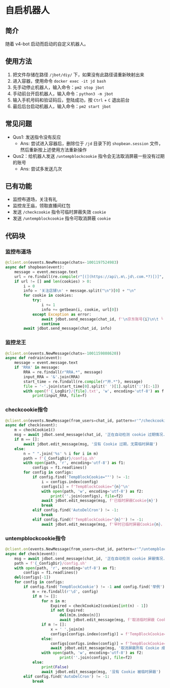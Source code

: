 # 自启机器人
## 简介
随着 v4-bot 启动而启动的自定义机器人。
## 使用方法
1. 把文件存储在路径 `/jbot/diy/` 下，如果没有此路径请重新映射出来
2. 进入容器，使用命令 `docker exec -it jd bash`
3. 先手动停止机器人，输入命令：`pm2 stop jbot`
4. 手动前台开启机器人，输入命令：`python3 -m jbot`
5. 输入手机号码和验证码后，登陆成功，按 `Ctrl` + `C` 退出前台
6. 最后后台启动机器人，输入命令：`pm2 start jbot`
## 常见问题
- Qus1: 发送指令没有反应
  - Ans: 尝试进入容器后，删除位于 `/jd` 目录下的 `shopbean.session` 文件，然后重新按上述使用方法重新操作
- Qus2：给机器人发送 `/untempblockcookie` 指令会无法取消屏蔽一些没有过期的账号
  - Ans: 尝试多发送几次
## 已有功能
- 监控布道场，关注有礼
- 监控龙王庙，领取直播间红包
- 发送 `/checkcookie` 指令可临时屏蔽失效 `cookie`
- 发送 `/untempblockcookie` 指令可取消屏蔽 `cookie`
## 代码块
### 监控布道场
```python
@client.on(events.NewMessage(chats=-1001197524983)
async def shopbean(event):
    message = event.message.text
    url = re.findall(re.compile(r"[(](https://api\.m\.jd\.com.*?)[)]", re.S), message)
    if url != [] and len(cookies) > 0:
        i = 0
        info = '关注店铺\n' + message.split("\n")[0] + "\n"
        for cookie in cookies:
            try:
                i += 1
                info += getbean(i, cookie, url[0])
            except Exception as error:
                await jdbot.send_message(chat_id, f'\n京东账号{i}\n\t └【错误】{str(error)}')
                continue
        await jdbot.send_message(chat_id, info)
```
### 监控龙王
```python
@client.on(events.NewMessage(chats=-1001159808620))
async def redrain(event):
    message = event.message.text
    if 'RRA' in message:
        RRA = re.findall(r"RRA.*", message)
        input_RRA = '&'.join(RRA)
        start_time = re.findall(re.compile(r"开.*"), message)
        file = '-'.join(start_time[0].split(' ')[1].split(':')[:-1])
        with open(f'{_LogDir}/{file}.txt', 'w', encoding='utf-8') as f:
            print(input_RRA, file=f)
```
### checkcookie指令
```python
@client.on(events.NewMessage(from_users=chat_id, pattern=r'^/checkcookie'))
async def check(event):
    m = checkCookie1()
    msg = await jdbot.send_message(chat_id, '正在自动检测 cookie 过期情况......')
    if m == []:
        await jdbot.edit_message(msg, '没有 Cookie 过期，无需临时屏蔽')
    else:
        n = " ".join('%s' % i for i in m)
        path = f'{_ConfigDir}/config.sh'
        with open(path, 'r', encoding='utf-8') as f1:
            configs = f1.readlines()
        for config in configs:
            if config.find('TempBlockCookie=""') != -1:
                i = configs.index(config)
                configs[i] = f'TempBlockCookie="{n}"\n'
                with open(path, 'w', encoding='utf-8') as f2:
                    print(''.join(configs), file=f2)
                await jdbot.edit_message(msg, f'已临时屏蔽Cookie{n}')
                break
            elif config.find('AutoDelCron') != -1:
                break
            elif config.find(f'TempBlockCookie="{n}"') != -1:
                await jdbot.edit_message(msg, f'早时已临时屏蔽Cookie{n}，无需再次屏蔽')
```
### untempblockcookie指令
```python
@client.on(events.NewMessage(from_users=chat_id, pattern=r'^/untempblockcookie'))
async def check(event):
    msg = await jdbot.send_message(chat_id, '正在自动检测 cookie 屏蔽情况......')
    path = f'{_ConfigDir}/config.sh'
    with open(path, 'r', encoding='utf-8') as f1:
        configs = f1.readlines()
    del(configs[-1])
    for config in configs:
        if config.find('TempBlockCookie') != -1 and config.find('举例') == -1 and configs[configs.index(config) + 1].find(';;\n') == -1:
            m = re.findall(r'\d', config)
            if m != []:
                for n in m:
                    Expired = checkCookie2(cookies[int(n) - 1])
                    if not Expired:
                        del(m[m.index(n)])
                        await jdbot.edit_message(msg, f'取消临时屏蔽 Cookie{n} 成功')
                if m != []:
                    x = ' '.join(m)
                    configs[configs.index(config)] = f'TempBlockCookie="{x}"\n'
                else:
                    configs[configs.index(config)] = f'TempBlockCookie=""\n'
                    await jdbot.edit_message(msg, '取消屏蔽所有 Cookie 成功')
                with open(path, 'w', encoding='utf-8') as f2:
                        print(''.join(configs), file=f2)
            else:
                print(False)
                await jdbot.edit_message(msg, '没有 Cookie 被临时屏蔽')
        elif config.find('AutoDelCron') != -1:
            break
```
